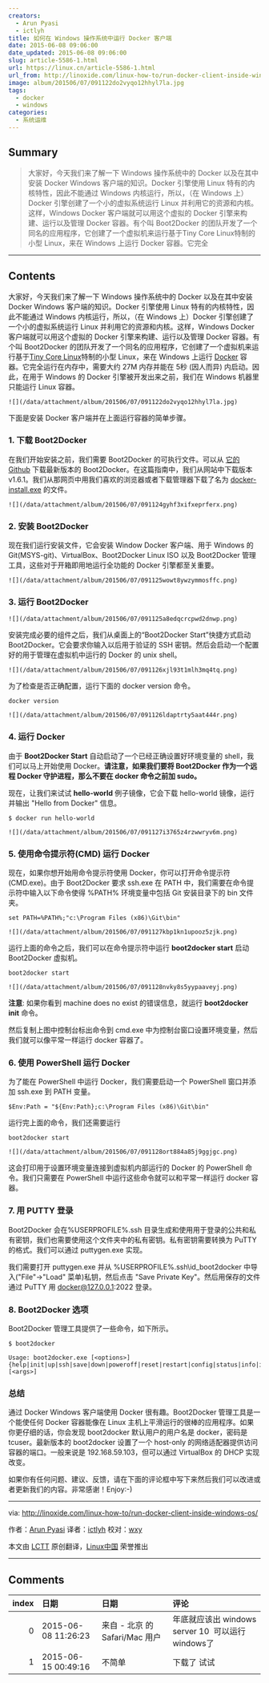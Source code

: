```yaml
---
creators:
  - Arun Pyasi
  - ictlyh
title: 如何在 Windows 操作系统中运行 Docker 客户端
date: 2015-06-08 09:06:00
date_updated: 2015-06-08 09:06:00
slug: article-5586-1.html
url: https://linux.cn/article-5586-1.html
url_from: http://linoxide.com/linux-how-to/run-docker-client-inside-windows-os/
image: album/201506/07/091122do2vyqo12hhyl7la.jpg
tags:
  - docker
  - windows
categories:
  - 系统运维
---
```


## Summary

> 大家好，今天我们来了解一下 Windows 操作系统中的 Docker 以及在其中安装 Docker Windows 客户端的知识。Docker 引擎使用 Linux 特有的内核特性，因此不能通过 Windows 内核运行，所以，（在 Windows 上）Docker 引擎创建了一个小的虚拟系统运行 Linux 并利用它的资源和内核。这样，Windows Docker 客户端就可以用这个虚拟的 Docker 引擎来构建、运行以及管理 Docker 容器。有个叫 Boot2Docker 的团队开发了一个同名的应用程序，它创建了一个虚拟机来运行基于Tiny Core Linux特制的小型 Linux，来在 Windows 上运行 Docker 容器。它完全

***

<!-- more -->

## Contents

大家好，今天我们来了解一下 Windows 操作系统中的 Docker 以及在其中安装 Docker Windows 客户端的知识。Docker 引擎使用 Linux 特有的内核特性，因此不能通过 Windows 内核运行，所以，（在 Windows 上）Docker 引擎创建了一个小的虚拟系统运行 Linux 并利用它的资源和内核。这样，Windows Docker 客户端就可以用这个虚拟的 Docker 引擎来构建、运行以及管理 Docker 容器。有个叫 Boot2Docker 的团队开发了一个同名的应用程序，它创建了一个虚拟机来运行基于[Tiny Core Linux](http://tinycorelinux.net/)特制的小型 Linux，来在 Windows 上运行 [Docker](https://www.docker.io/) 容器。它完全运行在内存中，需要大约 27M 内存并能在 5秒 (因人而异) 内启动。因此，在用于 Windows 的 Docker 引擎被开发出来之前，我们在 Windows 机器里只能运行 Linux 容器。

`![](/data/attachment/album/201506/07/091122do2vyqo12hhyl7la.jpg)`

下面是安装 Docker 客户端并在上面运行容器的简单步骤。

### 1. 下载 Boot2Docker

在我们开始安装之前，我们需要 Boot2Docker 的可执行文件。可以从 [它的 Github](https://github.com/boot2docker/windows-installer/releases/latest) 下载最新版本的 Boot2Docker。在这篇指南中，我们从网站中下载版本 v1.6.1。我们从那网页中用我们喜欢的浏览器或者下载管理器下载了名为 [docker-install.exe](https://github.com/boot2docker/windows-installer/releases/download/v1.6.1/docker-install.exe) 的文件。

`![](/data/attachment/album/201506/07/091124gyhf3xifxeprferx.png)`

### 2. 安装 Boot2Docker

现在我们运行安装文件，它会安装 Window Docker 客户端、用于 Windows 的 Git(MSYS-git)、VirtualBox、Boot2Docker Linux ISO 以及 Boot2Docker 管理工具，这些对于开箱即用地运行全功能的 Docker 引擎都至关重要。

`![](/data/attachment/album/201506/07/091125wowt8ywzymmosffc.png)`

### 3. 运行 Boot2Docker

`![](/data/attachment/album/201506/07/091125a8edqcrcpwd2dnwp.png)`

安装完成必要的组件之后，我们从桌面上的“Boot2Docker Start”快捷方式启动 Boot2Docker。它会要求你输入以后用于验证的 SSH 密钥。然后会启动一个配置好的用于管理在虚拟机中运行的 Docker 的 unix shell。

`![](/data/attachment/album/201506/07/091126xjl93t1mlh3mq4tq.png)`

为了检查是否正确配置，运行下面的 docker version 命令。

```shell
docker version
```

`![](/data/attachment/album/201506/07/091126ldaptrty5aat444r.png)`

### 4. 运行 Docker

由于 **Boot2Docker Start** 自动启动了一个已经正确设置好环境变量的 shell，我们可以马上开始使用 Docker。**请注意，如果我们要将 Boot2Docker 作为一个远程 Docker 守护进程，那么不要在 docker 命令之前加 sudo。**

现在，让我们来试试 **hello-world** 例子镜像，它会下载 hello-world 镜像，运行并输出 "Hello from Docker" 信息。

```shell
$ docker run hello-world
```

`![](/data/attachment/album/201506/07/091127i3765z4rzwwryv6m.png)`

### 5. 使用命令提示符(CMD) 运行 Docker

现在，如果你想开始用命令提示符使用 Docker，你可以打开命令提示符(CMD.exe)。由于 Boot2Docker 要求 ssh.exe 在 PATH 中，我们需要在命令提示符中输入以下命令使得 %PATH% 环境变量中包括 Git 安装目录下的 bin 文件夹。

```shell
set PATH=%PATH%;"c:\Program Files (x86)\Git\bin"
```

`![](/data/attachment/album/201506/07/091127kbp1kn1upooz5zjk.png)`

运行上面的命令之后，我们可以在命令提示符中运行 **boot2docker start** 启动 Boot2Docker 虚拟机。

```shell
boot2docker start
```

`![](/data/attachment/album/201506/07/091128nvky8s5yypaaveyj.png)`

**注意**: 如果你看到 machine does no exist 的错误信息，就运行 **boot2docker init** 命令。

然后复制上图中控制台标出命令到 cmd.exe 中为控制台窗口设置环境变量，然后我们就可以像平常一样运行 docker 容器了。

### 6. 使用 PowerShell 运行 Docker

为了能在 PowerShell 中运行 Docker，我们需要启动一个 PowerShell 窗口并添加 ssh.exe 到 PATH 变量。

```shell
$Env:Path = "${Env:Path};c:\Program Files (x86)\Git\bin"
```

运行完上面的命令，我们还需要运行

```shell
boot2docker start
```

`![](/data/attachment/album/201506/07/091128ort884a85j9ggjgc.png)`

这会打印用于设置环境变量连接到虚拟机内部运行的 Docker 的 PowerShell 命令。我们只需要在 PowerShell 中运行这些命令就可以和平常一样运行 docker 容器。

### 7. 用 PUTTY 登录

Boot2Docker 会在%USERPROFILE%.ssh 目录生成和使用用于登录的公共和私有密钥，我们也需要使用这个文件夹中的私有密钥。私有密钥需要转换为 PuTTY 的格式。我们可以通过 puttygen.exe 实现。

我们需要打开 puttygen.exe 并从 %USERPROFILE%.ssh\id\_boot2docker 中导入("File"->"Load" 菜单)私钥，然后点击 "Save Private Key"。然后用保存的文件通过 PuTTY 用 [docker@127.0.0.1](mailto:docker@127.0.0.1):2022 登录。

### 8. Boot2Docker 选项

Boot2Docker 管理工具提供了一些命令，如下所示。

```shell
$ boot2docker

Usage: boot2docker.exe [<options>] {help|init|up|ssh|save|down|poweroff|reset|restart|config|status|info|ip|shellinit|delete|download|upgrade|version} [<args>]
```

### 总结

通过 Docker Windows 客户端使用 Docker 很有趣。Boot2Docker 管理工具是一个能使任何 Docker 容器能像在 Linux 主机上平滑运行的很棒的应用程序。如果你更仔细的话，你会发现 boot2docker 默认用户的用户名是 docker，密码是 tcuser。最新版本的 boot2docker 设置了一个 host-only 的网络适配器提供访问容器的端口。一般来说是 192.168.59.103，但可以通过 VirtualBox 的 DHCP 实现改变。

如果你有任何问题、建议、反馈，请在下面的评论框中写下来然后我们可以改进或者更新我们的内容。非常感谢！Enjoy:-)

---

via: <http://linoxide.com/linux-how-to/run-docker-client-inside-windows-os/>

作者：[Arun Pyasi](http://linoxide.com/author/arunp/) 译者：[ictlyh](https://github.com/ictlyh) 校对：[wxy](https://github.com/wxy)

本文由 [LCTT](https://github.com/LCTT/TranslateProject) 原创翻译，[Linux中国](https://linux.cn/) 荣誉推出

***

## Comments

|   index | 日期                | 日期                           | 评论                                                        |
|--------:|:--------------------|:-------------------------------|:------------------------------------------------------------|
|       0 | 2015-06-08 11:26:23 | 来自 - 北京 的 Safari/Mac 用户 | 年底就应该出 windows server 10&nbsp;&nbsp;可以运行windows了 |
|       1 | 2015-06-15 00:49:16 | 不简单                         | 下载了 试试                                                 |
